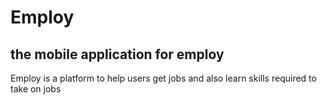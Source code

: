 # Employ

## the mobile application for employ

Employ is a platform to help users get jobs and also learn skills required to take on jobs
